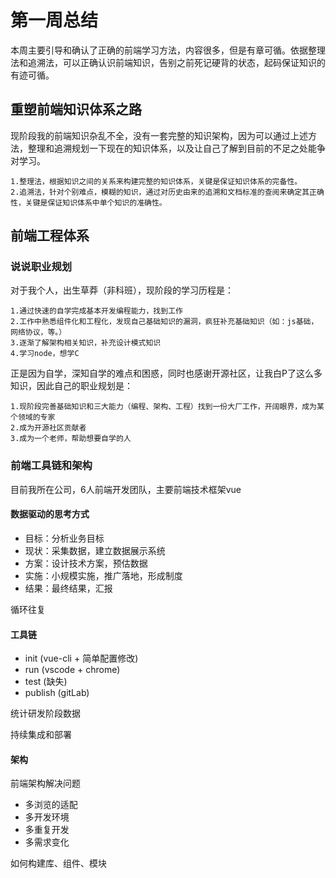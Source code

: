 # 第一周总结

本周主要引导和确认了正确的前端学习方法，内容很多，但是有章可循。依据整理法和追溯法，可以正确认识前端知识，告别之前死记硬背的状态，起码保证知识的有迹可循。

## 重塑前端知识体系之路

现阶段我的前端知识杂乱不全，没有一套完整的知识架构，因为可以通过上述方法，整理和追溯规划一下现在的知识体系，以及让自己了解到目前的不足之处能争对学习。

    1.整理法，根据知识之间的关系来构建完整的知识体系，关键是保证知识体系的完备性。
    2.追溯法，针对个别难点，模糊的知识，通过对历史由来的追溯和文档标准的查阅来确定其正确性，关键是保证知识体系中单个知识的准确性。

## 前端工程体系

### 说说职业规划

对于我个人，出生草莽（非科班），现阶段的学习历程是：

    1.通过快速的自学完成基本开发编程能力，找到工作
    2.工作中熟悉组件化和工程化，发现自己基础知识的漏洞，疯狂补充基础知识（如：js基础，网络协议，等。）
    3.逐渐了解架构相关知识，补充设计模式知识
    4.学习node，想学C

正是因为自学，深知自学的难点和困惑，同时也感谢开源社区，让我白P了这么多知识，因此自己的职业规划是：

    1.现阶段完善基础知识和三大能力（编程、架构、工程）找到一份大厂工作，开阔眼界，成为某个领域的专家
    2.成为开源社区贡献者
    3.成为一个老师，帮助想要自学的人

### 前端工具链和架构

目前我所在公司，6人前端开发团队，主要前端技术框架vue

#### 数据驱动的思考方式

* 目标：分析业务目标
* 现状：采集数据，建立数据展示系统
* 方案：设计技术方案，预估数据
* 实施：小规模实施，推广落地，形成制度
* 结果：最终结果，汇报

循环往复

#### 工具链

* init (vue-cli + 简单配置修改)
* run  (vscode + chrome)
* test (缺失)
* publish (gitLab)

统计研发阶段数据

持续集成和部署

#### 架构

前端架构解决问题

* 多浏览的适配
* 多开发环境
* 多重复开发
* 多需求变化

如何构建库、组件、模块
